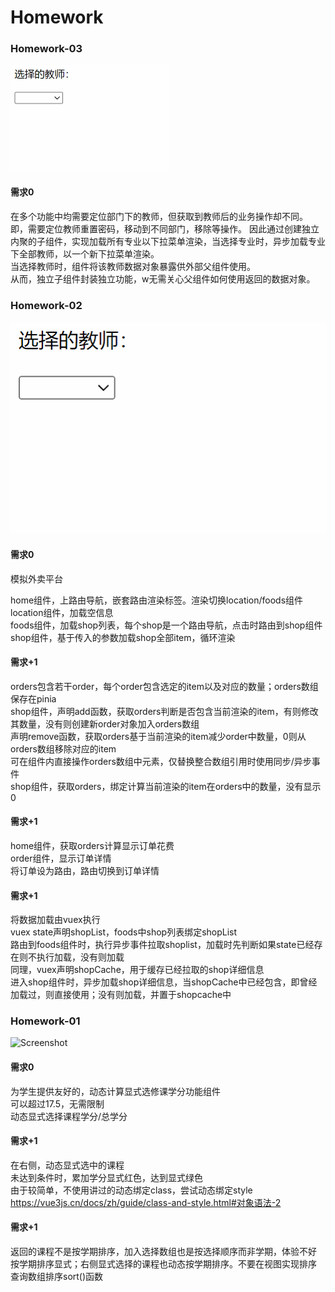 # Homework

### Homework-03
<img src="./assets/homework03.gif" width=253 height=170 />  

#### 需求0
在多个功能中均需要定位部门下的教师，但获取到教师后的业务操作却不同。  
即，需要定位教师重置密码，移动到不同部门，移除等操作。
因此通过创建独立内聚的子组件，实现加载所有专业以下拉菜单渲染，当选择专业时，异步加载专业下全部教师，以一个新下拉菜单渲染。   
当选择教师时，组件将该教师数据对象暴露供外部父组件使用。  
从而，独立子组件封装独立功能，w无需关心父组件如何使用返回的数据对象。  

### Homework-02
![Screenshot](./assets/homework02.gif)

#### 需求0
模拟外卖平台  

home组件，上路由导航，嵌套路由渲染标签。渲染切换location/foods组件  
location组件，加载空信息  
foods组件，加载shop列表，每个shop是一个路由导航，点击时路由到shop组件  
shop组件，基于传入的参数加载shop全部item，循环渲染  

#### 需求+1
orders包含若干order，每个order包含选定的item以及对应的数量；orders数组保存在pinia  
shop组件，声明add函数，获取orders判断是否包含当前渲染的item，有则修改其数量，没有则创建新order对象加入orders数组  
声明remove函数，获取orders基于当前渲染的item减少order中数量，0则从orders数组移除对应的item  
可在组件内直接操作orders数组中元素，仅替换整合数组引用时使用同步/异步事件  
shop组件，获取orders，绑定计算当前渲染的item在orders中的数量，没有显示0

#### 需求+1
home组件，获取orders计算显示订单花费  
order组件，显示订单详情  
将订单设为路由，路由切换到订单详情

#### 需求+1
将数据加载由vuex执行  
vuex state声明shopList，foods中shop列表绑定shopList  
路由到foods组件时，执行异步事件拉取shoplist，加载时先判断如果state已经存在则不执行加载，没有则加载  
同理，vuex声明shopCache，用于缓存已经拉取的shop详细信息  
进入shop组件时，异步加载shop详细信息，当shopCache中已经包含，即曾经加载过，则直接使用；没有则加载，并置于shopcache中

### Homework-01
![Screenshot](./assets/point.gif)

#### 需求0
为学生提供友好的，动态计算显式选修课学分功能组件  
可以超过17.5，无需限制  
动态显式选择课程学分/总学分  

#### 需求+1
在右侧，动态显式选中的课程  
未达到条件时，累加学分显式红色，达到显式绿色  
由于较简单，不使用讲过的动态绑定class，尝试动态绑定style  
https://vue3js.cn/docs/zh/guide/class-and-style.html#对象语法-2

#### 需求+1
返回的课程不是按学期排序，加入选择数组也是按选择顺序而非学期，体验不好  
按学期排序显式；右侧显式选择的课程也动态按学期排序。不要在视图实现排序  
查询数组排序sort()函数










